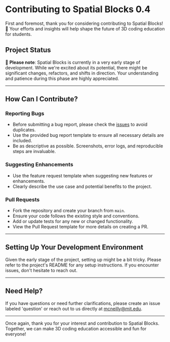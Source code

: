 # Contributing to Spatial Blocks 0.4

First and foremost, thank you for considering contributing to Spatial Blocks! 🌟 Your efforts and insights will help shape the future of 3D coding education for students.

## Project Status

🚧 **Please note**: Spatial Blocks is currently in a very early stage of development. While we're excited about its potential, there might be significant changes, refactors, and shifts in direction. Your understanding and patience during this phase are highly appreciated.

---

## How Can I Contribute?

### Reporting Bugs

- Before submitting a bug report, please check the [issues](https://github.com//Spatial-Blocks/spatial-blocks-0.4/issues) to avoid duplicates.
- Use the provided bug report template to ensure all necessary details are included.
- Be as descriptive as possible. Screenshots, error logs, and reproducible steps are invaluable.

### Suggesting Enhancements

- Use the feature request template when suggesting new features or enhancements.
- Clearly describe the use case and potential benefits to the project.

### Pull Requests

- Fork the repository and create your branch from `main`.
- Ensure your code follows the existing style and conventions.
- Add or update tests for any new or changed functionality.
- View the Pull Request template for more details on creating a PR.

---

## Setting Up Your Development Environment

Given the early stage of the project, setting up might be a bit tricky. Please refer to the project's README for any setup instructions. If you encounter issues, don't hesitate to reach out.

---

## Need Help?

If you have questions or need further clarifications, please create an issue labeled 'question' or reach out to us directly at [mcneilly@mit.edu](mailto:mcneilly@mit.edu).

---

Once again, thank you for your interest and contribution to Spatial Blocks. Together, we can make 3D coding education accessible and fun for everyone!

